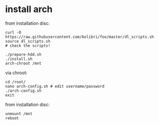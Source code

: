 # install arch

from installation disc:

    curl -O https://raw.githubusercontent.com/kolibri/foo/master/dl_scripts.sh
    source dl_scripts.sh
    # check the scripts!

    ./prepare-hdd.sh
    ./install.sh
    arch-chroot /mnt

via chroot:

    cd /root/
    nano arch-config.sh # edit username/password
    ./arch-config.sh
    exit

from installation disc:

    unmount /mnt
    reboot

